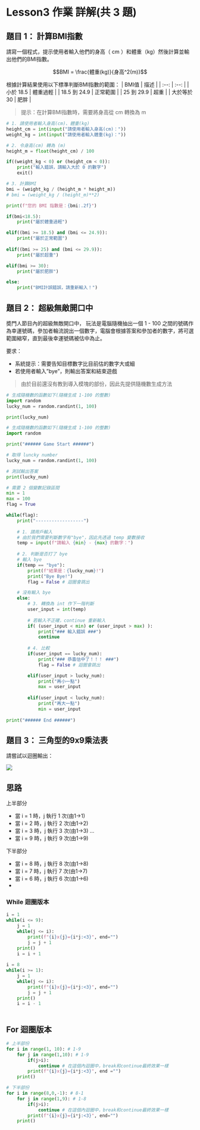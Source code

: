 #  Lesson3 作業 詳解(共 3 題)

## 題目 1： 計算BMI指數
請寫一個程式，提示使用者輸入他們的身高（ cm ）和體重（kg）然後計算並輸出他們的BMI指數。

$$BMI = \frac{體重(kg)}{身高^2(m)}$$

根據計算結果使用以下標準判斷BMI指數的範圍：
| BMI值 | 描述 |
| :--: | :--: | 
| 小於 18.5 | 體重過輕 | 
| 18.5 到 24.9 | 正常範圍 | 
| 25 到 29.9 | 超重 | 
| 大於等於 30 | 肥胖 |

> 提示：在計算BMI指數時，需要將身高從 cm 轉換為 m

```python
# 1. 請使用者輸入身高(cm)、體重(kg)
height_cm = int(input("請使用者輸入身高(cm)："))
weight_kg = int(input("請使用者輸入體重(kg)："))

# 2. 令身高(cm) 轉為 (m) 
height_m = float(height_cm) / 100

if((weight_kg < 0) or (height_cm < 0)):
    print("輸入錯誤，請輸入大於 0 的數字")
    exit()

# 3. 計算BMI
bmi = (weight_kg / (height_m * height_m))
# bmi = (weight_kg / (height_m)**2)

print(f"您的 BMI 指數是：{bmi:.2f}")

if(bmi<18.5):
    print("屬於體重過輕")

elif((bmi >= 18.5) and (bmi <= 24.9)):
    print("屬於正常範圍")
    
elif((bmi >= 25) and (bmi <= 29.9)):
    print("屬於超重")

elif(bmi >= 30):
    print("屬於肥胖")

else:
    print("BMI計誤錯誤，請重新輸入！")
```

## 題目 2： 超級無敵開口中

奬門人節目內的超級無敵開口中， 玩法是電腦隨機抽出一個 1 - 100 之間的號碼作為幸運號碼，參加者輪流說出一個數字，電腦會根據答案和參加者的數字，將可選範圍縮窄，直到最後幸運號碼被估中為止。

要求：
* 系統提示：需要告知目標數字比目前估的數字大或細
* 若使用者輸入”bye”，則輸出答案和結束遊戲

> 由於目前還沒有教到導入模塊的部份，因此先提供隨機數生成方法

```python
# 生成隨機數的函數如下(隨機生成 1-100 的整數)
import random
lucky_num = random.randint(1, 100)

print(lucky_num)
```

```python
# 生成隨機數的函數如下(隨機生成 1-100 的整數)
import random

print("###### Game Start ######")

# 取得 luncky number
lucky_num = random.randint(1, 100)

# 測試輸出答案
print(lucky_num)

# 需要 2 個變數記錄區間
min = 1
max = 100
flag = True

while(flag):
    print("------------------")
    
    # 1. 請用戶輸入
    # 由於我們需要判斷數字有"bye"，因此先透過 temp 變數接收
    temp = input(f"請輸入 {min} - {max} 的數字：")
    
    # 2. 判斷是否打了 bye
    # 輸入 bye
    if(temp == "bye"):
        print(f"結果是：{lucky_num}!")
        print("Bye Bye!")
        flag = False # 迴圈會跳出

    # 沒有輸入 bye
    else:          
        # 3. 轉換為 int 作下一階判斷
        user_input = int(temp)
    
        # 若輸入不正確，continue 重新輸入
        if( (user_input < min) or (user_input > max) ):
            print("### 輸入錯誤 ###")
            continue
        
        # 4. 比較
        if(user_input == lucky_num):
            print("### 恭喜估中了！！！ ###")
            flag = False # 迴圈會跳出

        elif(user_input > lucky_num):
            print("再小一點")
            max = user_input
        
        elif(user_input < lucky_num):
            print("再大一點")
            min = user_input
    
print("###### End ######")
```

## 題目 3： 三角型的9x9乘法表

請嘗試以迴圈輸出：

![](https://cdn.jsdelivr.net/gh/mhk00123/my-img@main/2024/202403110049230.png)

## 思路
上半部分
- 當 i = 1 時，j 執行 1 次(由1->1)
- 當 i = 2 時，j 執行 2 次(由1->2)
- 當 i = 3 時，j 執行 3 次(由1->3)
...
- 當 i = 9 時，j 執行 9 次(由1->9)

下半部分
- 當 i = 8 時，j 執行 8 次(由1->8)
- 當 i = 7 時，j 執行 7 次(由1->7)
- 當 i = 6 時，j 執行 6 次(由1->6)
- 

### While 迴圈版本
```python
i = 1
while(i <= 9):
    j = 1
    while(j <= i):
        print(f"{i}x{j}={i*j:<3}", end="")
        j = j + 1
    print()
    i = i + 1
    
i = 8
while(i >= 1):
    j = 1
    while(j <= i):
        print(f"{i}x{j}={i*j:<3}", end="")
        j = j + 1
    print()
    i = i - 1
    
```

## For 迴圈版本
```python
# 上半部份
for i in range(1, 10): # 1-9
    for j in range(1,10): # 1-9
        if(j>i):
            continue # 在這個內迴圈中，break和continue最終效果一樣
        print(f"{i}x{j}={i*j:<3}", end ="")
    print()

# 下半部份    
for i in range(8,0,-1): # 8-1 
    for j in range(1,9): # 1-8
        if(j>i):
            continue # 在這個內迴圈中，break和continue最終效果一樣
        print(f"{i}x{j}={i*j:<3}", end="")
    print()
```
